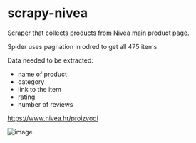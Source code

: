 # scrapy-nivea
Scraper that collects products from Nivea main product page.

Spider uses pagnation in odred to get all 475 items.

Data needed to be extracted:

- name of product
- category
- link to the item
- rating
- number of reviews

https://www.nivea.hr/proizvodi

![image](https://github.com/user-attachments/assets/79be7203-6f5d-4493-b16d-0c87d2c03aae)
